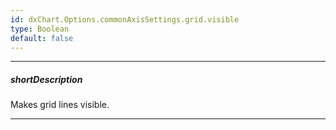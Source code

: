 ```yaml
---
id: dxChart.Options.commonAxisSettings.grid.visible
type: Boolean
default: false
---
```

---
##### shortDescription
Makes grid lines visible.

---
